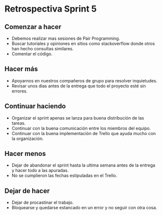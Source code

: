<h1>Retrospectiva Sprint 5</h1>

<h2>Comenzar a hacer</h2>

<ul>
  <li>Debemos realizar mas sesiones de Pair Programming.</li>
  <li>Buscar tutoriales y opiniones en sitios como stackoverflow donde otros han hecho consultas similares.</li>
  <li>Comentar el código.</li>
</ul>

<h2>Hacer más</h2>

<ul>
  <li>Apoyarnos en nuestros compañeros de grupo para resolver inquietudes.</li>
  <li>Revisar unos dias antes de la entrega que todo el proyecto esté sin errores.</li>
</ul>

<h2>Continuar haciendo</h2>

<ul>
  <li>Organizar el sprint apenas se lanza para buena distribución de las tareas.</li>
  <li>Continuar con la buena comunicación entre los miembros del equipo.</li>
  <li>Continuar con la buena implementación de Trello que ayuda mucho con la organización.</li>
</ul>

<h2>Hacer menos</h2>

<ul>
  <li>Dejar de abandonar el sprint hasta la ultima semana antes de la entrega y hacer todo a las apuradas.</li>
  <li>No se cumplieron las fechas estipuladas en el Trello.</li>
</ul>

<h2>Dejar de hacer</h2>

<ul>
  <li>Dejar de procastinar el trabajo.</li>
  <li>Bloquearse y quedarse estancado en un error y no seguir con otra cosa.</li>
</ul>
